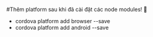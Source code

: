 #Thêm platform sau khi đã cài đặt các node modules!
:tada: 
- cordova platform add browser --save
- cordova platform add android --save
